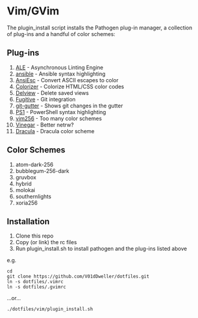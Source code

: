 Vim/GVim
========

The plugin\_install script installs the Pathogen plug-in manager, a collection
of plug-ins and a handful of color schemes:

Plug-ins
--------

 1. [ALE](https://github.com/w0rp/ale) - Asynchronous Linting Engine
 2. [ansible](https://github.com/pearofducks/ansible-vim) - Ansible syntax highlighting
 3. [AnsiEsc](https://github.com/vim-scripts/AnsiEsc.vim) - Convert ASCII escapes to color
 4. [Colorizer](https://github.com/chrisbra/Colorizer) - Colorize HTML/CSS color codes
 5. [Delview](https://github.com/vim-scripts/delview) - Delete saved views
 6. [Fugitive](https://github.com/tpope/vim-fugitive) - Git integration
 7. [git-gutter](https://github.com/airblade/vim-gitgutter) - Shows git changes in the gutter
 8. [PS1](https://github.com/PProvost/vim-ps1) - PowerShell syntax highlighting
 9. [vim256](https://github.com/noah/vim256-color) - Too many color schemes
10. [Vinegar](https://github.com/tpope/vim-vinegar) - Better netrw?
11. [Dracula](https://github.com/dracula/vim) - Dracula color scheme

Color Schemes
-------------

1. atom-dark-256
2. bubblegum-256-dark
3. gruvbox
4. hybrid
5. molokai
6. southernlights
7. xoria256

Installation
------------

1. Clone this repo
2. Copy (or link) the rc files
3. Run plugin\_install.sh to install pathogen and the plug-ins listed above

e.g.

```shell
cd
git clone https://github.com/V01dDweller/dotfiles.git
ln -s dotfiles/.vimrc
ln -s dotfiles/.gvimrc
```

...or...

```
./dotfiles/vim/plugin_install.sh
```
